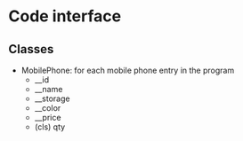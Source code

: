 Code interface
==============

## Classes
* MobilePhone: for each mobile phone entry in the program
  * __id
  * __name
  * __storage
  * __color
  * __price
  * (cls) qty

